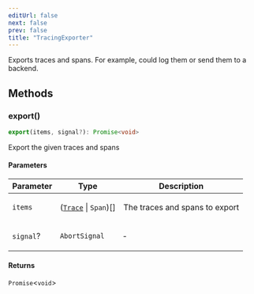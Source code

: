 ```yaml
---
editUrl: false
next: false
prev: false
title: "TracingExporter"
---
```


Exports traces and spans. For example, could log them or send them to a backend.

## Methods

### export()

```ts
export(items, signal?): Promise<void>
```

Export the given traces and spans

#### Parameters

<table>
<thead>
<tr>
<th>Parameter</th>
<th>Type</th>
<th>Description</th>
</tr>
</thead>
<tbody>
<tr>
<td>

`items`

</td>
<td>

([`Trace`](/openai-agents-js/openai/agents/classes/trace/) \| `Span`)[]

</td>
<td>

The traces and spans to export

</td>
</tr>
<tr>
<td>

`signal`?

</td>
<td>

`AbortSignal`

</td>
<td>

&hyphen;

</td>
</tr>
</tbody>
</table>

#### Returns

`Promise`\<`void`\>

